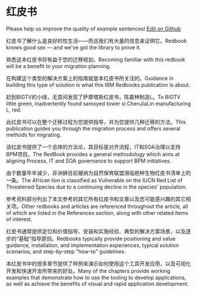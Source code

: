 # 红皮书

Please help us improve the quality of example sentences! [Edit on Github](https://github.com/jiyushe/jiyu-example-sentence-source/blob/main/chinese/hongpishu.md)

<p><span class="chinese">红皮书了解什么是良好的性生活——而且我们有大量的信息来证明它。</span><span class="english">Redbook knows good sex — and we've got the library to prove it.</span></p>

<p><span class="chinese">熟悉这本红皮书将有益于您的迁移规划。</span><span class="english">Becoming familiar with this redbook will be a benefit to your migration planning.</span></p>

<p><span class="chinese">在构建这个类型的解决方案上的指南就是本红皮书所关注的。</span><span class="english">Guidance in building this type of solution is what this IBM Redbooks publication is about.</span></p>

<p><span class="chinese">赶到BIGTV的小绿，无意间发现了萨摩塔斯红皮书，陈嘉林制造L。</span><span class="english">To BIGTV little green, inadvertently found samoyed tower si ChenJiaLin manufacturing L, red.</span></p>

<p><span class="chinese">此红皮书可以在整个迁移过程为您提供指导，并为您提供几种迁移的方法。</span><span class="english">This publication guides you through the migration process and offers several methods for migrating.</span></p>

<p><span class="chinese">该红皮书提供了一个总体的方法论，其目标是对齐流程，IT和SOA治理以支持BPM项目。</span><span class="english">The RedBook provides a general methodology which aims at aligning Process, IT and SOA governance to support BPM initiatives.</span></p>

<p><span class="chinese">由于数量年年减少，非洲狮目前被纳为自然保育联盟濒临绝种生物红皮书清单上的一条。</span><span class="english">The African lion is classified as Vulnerable on the IUCN Red List of Threatened Species due to a continuing decline in the species' population.</span></p>

<p><span class="chinese">参考资料部分列出了本文参考的其它所有红皮书和文章以及您可能感兴趣的其它相关项。</span><span class="english">Other redbooks and articles are referenced throughout the article, all of which are listed in the  References section, along with other related items of interest.</span></p>

<p><span class="chinese">红皮书通常提供定位和价值指导、安装和实施经验、典型的解决方案场景，以及逐步的“基础”指导原则。</span><span class="english">Redbooks typically provide positioning and value guidance, installation, and implementation experiences, typical solution scenarios, and step-by-step "how-to" guidelines.</span></p>

<p><span class="chinese">本红皮书中的很多章节提供了样例来演示如何使用这个工具开发应用，以及可视化开发和快速开发所带来的好处。</span><span class="english">Many of the chapters provide working examples that demonstrate how to use the tooling to develop applications, as well as achieve the benefits of visual and rapid application development.</span></p>

